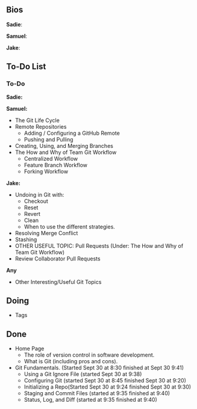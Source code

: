 ## Bios
**Sadie**:

**Samuel**:

**Jake**:

## To-Do List
### To-Do
**Sadie:** 
  

  
**Samuel:** 
- The Git Life Cycle
- Remote Repositories
    - Adding / Configuring a GitHub Remote
    - Pushing and Pulling
- Creating, Using, and Merging Branches
- The How and Why of Team Git Workflow
    - Centralized Workflow
    - Feature Branch Workflow
    - Forking Workflow



**Jake:** 
- Undoing in Git with:
    - Checkout
    - Reset
    - Revert
    - Clean 
    - When to use the different strategies.
- Resolving Merge Conflict
- Stashing
- OTHER USEFUL TOPIC: Pull Requests (Under: The How and Why of Team Git Workflow)
- Review Collaborator Pull Requests

**Any**
- Other Interesting/Useful Git Topics

## Doing
- Tags

## Done
- Home Page
    - The role of version control in software development.
    - What is Git (including pros and cons).
- Git Fundamentals. (Started Sept 30 at 8:30 finished at Sept 30 9:41)
    - Using a Git Ignore File (started Sept 30 at 9:38)
    - Configuring Git (started Sept 30 at 8:45 finished Sept 30 at 9:20)
    - Initializing a Repo(Started Sept 30 at 9:24 finished Sept 30 at 9:30)
    - Staging and Commit Files (started at 9:35 finished at 9:40)
    - Status, Log, and Diff (started at 9:35 finished at 9:40)